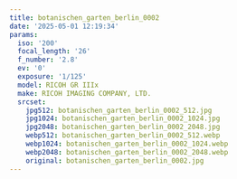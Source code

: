 ```yaml
---
title: botanischen_garten_berlin_0002
date: '2025-05-01 12:19:34'
params:
  iso: '200'
  focal_length: '26'
  f_number: '2.8'
  ev: '0'
  exposure: '1/125'
  model: RICOH GR IIIx
  make: RICOH IMAGING COMPANY, LTD.
  srcset:
    jpg512: botanischen_garten_berlin_0002_512.jpg
    jpg1024: botanischen_garten_berlin_0002_1024.jpg
    jpg2048: botanischen_garten_berlin_0002_2048.jpg
    webp512: botanischen_garten_berlin_0002_512.webp
    webp1024: botanischen_garten_berlin_0002_1024.webp
    webp2048: botanischen_garten_berlin_0002_2048.webp
    original: botanischen_garten_berlin_0002.jpg
---
```

